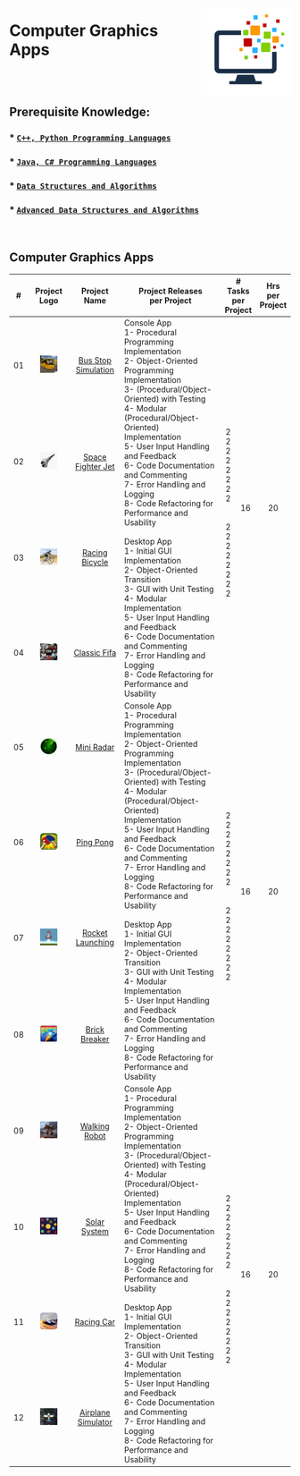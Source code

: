 <a href="/computer-graphics-apps/README.md"><img align="right" width="160" src="/logos/computer-graphics-apps.png"></img></a>

# Computer Graphics Apps

<br><br>

## Prerequisite Knowledge: 
### * [`C++, Python Programming Languages`](https://github.com/cs-MohamedAyman/Computer-Science-Trainings/blob/master/cpp-python-programming-languages.md) 
### * [`Java, C# Programming Languages`](https://github.com/cs-MohamedAyman/Computer-Science-Trainings/blob/master/java-csharp-programming-languages.md)
### * [`Data Structures and Algorithms`](https://github.com/cs-MohamedAyman/Computer-Science-Trainings/blob/master/data-structures-and-algorithms.md)
### * [`Advanced Data Structures and Algorithms`](https://github.com/cs-MohamedAyman/Computer-Science-Trainings/blob/master/advanced-data-structures-and-algorithms.md)

<br>

## Computer Graphics Apps

<table>
    <thead>
        <tr>
<th width="30px">#</th>
<th width="170px">Project Logo</th>
<th width="150px">Project Name</th>
<th width="450px">Project Releases <br> per Project</th>
<th width="120px" colspan=2># Tasks <br> per Project</th>
<th width="30px">Hrs <br> per Project</th>
        </tr>
    </thead>
    <tbody>
        <tr>
<td align="center">01</td>
<td align="center"><a href="https://github.com/cs-MohamedAyman/Software-Engineering-Educational-Projects/blob/master/computer-graphics-apps/bus-stop-simulation/README.md">
<img width="50%" src="https://github.com/cs-MohamedAyman/Software-Engineering-Educational-Projects/blob/master/logos/bus-stop-simulation.png"></img></a></td>
<td align="center"><a href="https://github.com/cs-MohamedAyman/Software-Engineering-Educational-Projects/blob/master/computer-graphics-apps/bus-stop-simulation/README.md">Bus Stop Simulation</a></td>
<td align="left" rowspan=4>
Console App <br>
1- Procedural Programming Implementation <br>
2- Object-Oriented Programming Implementation <br>
3- (Procedural/Object-Oriented) with Testing <br>
4- Modular (Procedural/Object-Oriented) Implementation <br>
5- User Input Handling and Feedback <br>
6- Code Documentation and Commenting <br>
7- Error Handling and Logging <br>
8- Code Refactoring for Performance and Usability <br>
<br>
Desktop App <br>
1- Initial GUI Implementation <br>
2- Object-Oriented Transition <br>
3- GUI with Unit Testing <br>
4- Modular Implementation <br>
5- User Input Handling and Feedback <br>
6- Code Documentation and Commenting <br>
7- Error Handling and Logging <br>
8- Code Refactoring for Performance and Usability <br>
</td>
<td align="center" rowspan=4>
<br>
2 <br>
2 <br>
2 <br>
2 <br>
2 <br>
2 <br>
2 <br>
2 <br>
<br>
<br>
2 <br>
2 <br>
2 <br>
2 <br>
2 <br>
2 <br>
2 <br>
2 <br>
</td>
<td align="center" rowspan=4>16</td>
<td align="center" rowspan=4>20</td>
        </tr>
        <tr>
<td align="center">02</td>
<td align="center"><a href="https://github.com/cs-MohamedAyman/Software-Engineering-Educational-Projects/blob/master/computer-graphics-apps/space-fighter-jet/README.md">
<img width="50%" src="https://github.com/cs-MohamedAyman/Software-Engineering-Educational-Projects/blob/master/logos/space-fighter-jet.png"></img></a></td>
<td align="center"><a href="https://github.com/cs-MohamedAyman/Software-Engineering-Educational-Projects/blob/master/computer-graphics-apps/space-fighter-jet/README.md">Space Fighter Jet</a></td>
        </tr>
        <tr>
<td align="center">03</td>
<td align="center"><a href="https://github.com/cs-MohamedAyman/Software-Engineering-Educational-Projects/blob/master/computer-graphics-apps/racing-bicycle/README.md">
<img width="50%" src="https://github.com/cs-MohamedAyman/Software-Engineering-Educational-Projects/blob/master/logos/racing-bicycle.png"></img></a></td>
<td align="center"><a href="https://github.com/cs-MohamedAyman/Software-Engineering-Educational-Projects/blob/master/computer-graphics-apps/racing-bicycle/README.md">Racing Bicycle</a></td>
        </tr>
        <tr>
<td align="center">04</td>
<td align="center"><a href="https://github.com/cs-MohamedAyman/Software-Engineering-Educational-Projects/blob/master/computer-graphics-apps/classic-fifa/README.md">
<img width="50%" src="https://github.com/cs-MohamedAyman/Software-Engineering-Educational-Projects/blob/master/logos/classic-fifa.png"></img></a></td>
<td align="center"><a href="https://github.com/cs-MohamedAyman/Software-Engineering-Educational-Projects/blob/master/computer-graphics-apps/classic-fifa/README.md">Classic Fifa</a></td>
        </tr>
        <tr>
<td align="center">05</td>
<td align="center"><a href="https://github.com/cs-MohamedAyman/Software-Engineering-Educational-Projects/blob/master/computer-graphics-apps/mini-radar/README.md">
<img width="50%" src="https://github.com/cs-MohamedAyman/Software-Engineering-Educational-Projects/blob/master/logos/mini-radar.png"></img></a></td>
<td align="center"><a href="https://github.com/cs-MohamedAyman/Software-Engineering-Educational-Projects/blob/master/computer-graphics-apps/mini-radar/README.md">Mini Radar</a></td>
<td align="left" rowspan=4>
Console App <br>
1- Procedural Programming Implementation <br>
2- Object-Oriented Programming Implementation <br>
3- (Procedural/Object-Oriented) with Testing <br>
4- Modular (Procedural/Object-Oriented) Implementation <br>
5- User Input Handling and Feedback <br>
6- Code Documentation and Commenting <br>
7- Error Handling and Logging <br>
8- Code Refactoring for Performance and Usability <br>
<br>
Desktop App <br>
1- Initial GUI Implementation <br>
2- Object-Oriented Transition <br>
3- GUI with Unit Testing <br>
4- Modular Implementation <br>
5- User Input Handling and Feedback <br>
6- Code Documentation and Commenting <br>
7- Error Handling and Logging <br>
8- Code Refactoring for Performance and Usability <br>
</td>
<td align="center" rowspan=4>
<br>
2 <br>
2 <br>
2 <br>
2 <br>
2 <br>
2 <br>
2 <br>
2 <br>
<br>
<br>
2 <br>
2 <br>
2 <br>
2 <br>
2 <br>
2 <br>
2 <br>
2 <br>
</td>
<td align="center" rowspan=4>16</td>
<td align="center" rowspan=4>20</td>
        </tr>
        <tr>
<td align="center">06</td>
<td align="center"><a href="https://github.com/cs-MohamedAyman/Software-Engineering-Educational-Projects/blob/master/computer-graphics-apps/ping-pong/README.md">
<img width="50%" src="https://github.com/cs-MohamedAyman/Software-Engineering-Educational-Projects/blob/master/logos/ping-pong.png"></img></a></td>
<td align="center"><a href="https://github.com/cs-MohamedAyman/Software-Engineering-Educational-Projects/blob/master/computer-graphics-apps/ping-pong/README.md">Ping Pong</a></td>
        </tr>
        <tr>
<td align="center">07</td>
<td align="center"><a href="https://github.com/cs-MohamedAyman/Software-Engineering-Educational-Projects/blob/master/computer-graphics-apps/rocket-launching/README.md">
<img width="50%" src="https://github.com/cs-MohamedAyman/Software-Engineering-Educational-Projects/blob/master/logos/rocket-launching.png"></img></a></td>
<td align="center"><a href="https://github.com/cs-MohamedAyman/Software-Engineering-Educational-Projects/blob/master/computer-graphics-apps/rocket-launching/README.md">Rocket Launching</a></td>
        </tr>
        <tr>
<td align="center">08</td>
<td align="center"><a href="https://github.com/cs-MohamedAyman/Software-Engineering-Educational-Projects/blob/master/computer-graphics-apps/brick-breaker/README.md">
<img width="50%" src="https://github.com/cs-MohamedAyman/Software-Engineering-Educational-Projects/blob/master/logos/brick-breaker.png"></img></a></td>
<td align="center"><a href="https://github.com/cs-MohamedAyman/Software-Engineering-Educational-Projects/blob/master/computer-graphics-apps/brick-breaker/README.md">Brick Breaker</a></td>
        </tr>
        <tr>
<td align="center">09</td>
<td align="center"><a href="https://github.com/cs-MohamedAyman/Software-Engineering-Educational-Projects/blob/master/computer-graphics-apps/walking-robot/README.md">
<img width="50%" src="https://github.com/cs-MohamedAyman/Software-Engineering-Educational-Projects/blob/master/logos/walking-robot.png"></img></a></td>
<td align="center"><a href="https://github.com/cs-MohamedAyman/Software-Engineering-Educational-Projects/blob/master/computer-graphics-apps/walking-robot/README.md">Walking Robot</a></td>
<td align="left" rowspan=4>
Console App <br>
1- Procedural Programming Implementation <br>
2- Object-Oriented Programming Implementation <br>
3- (Procedural/Object-Oriented) with Testing <br>
4- Modular (Procedural/Object-Oriented) Implementation <br>
5- User Input Handling and Feedback <br>
6- Code Documentation and Commenting <br>
7- Error Handling and Logging <br>
8- Code Refactoring for Performance and Usability <br>
<br>
Desktop App <br>
1- Initial GUI Implementation <br>
2- Object-Oriented Transition <br>
3- GUI with Unit Testing <br>
4- Modular Implementation <br>
5- User Input Handling and Feedback <br>
6- Code Documentation and Commenting <br>
7- Error Handling and Logging <br>
8- Code Refactoring for Performance and Usability <br>
</td>
<td align="center" rowspan=4>
<br>
2 <br>
2 <br>
2 <br>
2 <br>
2 <br>
2 <br>
2 <br>
2 <br>
<br>
<br>
2 <br>
2 <br>
2 <br>
2 <br>
2 <br>
2 <br>
2 <br>
2 <br>
</td>
<td align="center" rowspan=4>16</td>
<td align="center" rowspan=4>20</td>
        </tr>
        <tr>
<td align="center">10</td>
<td align="center"><a href="https://github.com/cs-MohamedAyman/Software-Engineering-Educational-Projects/blob/master/computer-graphics-apps/solar-system/README.md">
<img width="50%" src="https://github.com/cs-MohamedAyman/Software-Engineering-Educational-Projects/blob/master/logos/solar-system.png"></img></a></td>
<td align="center"><a href="https://github.com/cs-MohamedAyman/Software-Engineering-Educational-Projects/blob/master/computer-graphics-apps/solar-system/README.md">Solar System</a></td>
        </tr>
        <tr>
<td align="center">11</td>
<td align="center"><a href="https://github.com/cs-MohamedAyman/Software-Engineering-Educational-Projects/blob/master/computer-graphics-apps/racing-car/README.md">
<img width="50%" src="https://github.com/cs-MohamedAyman/Software-Engineering-Educational-Projects/blob/master/logos/racing-car.png"></img></a></td>
<td align="center"><a href="https://github.com/cs-MohamedAyman/Software-Engineering-Educational-Projects/blob/master/computer-graphics-apps/racing-car/README.md">Racing Car</a></td>
        </tr>
        <tr>
<td align="center">12</td>
<td align="center"><a href="https://github.com/cs-MohamedAyman/Software-Engineering-Educational-Projects/blob/master/computer-graphics-apps/airplane-simulator/README.md">
<img width="50%" src="https://github.com/cs-MohamedAyman/Software-Engineering-Educational-Projects/blob/master/logos/airplane-simulator.png"></img></a></td>
<td align="center"><a href="https://github.com/cs-MohamedAyman/Software-Engineering-Educational-Projects/blob/master/computer-graphics-apps/airplane-simulator/README.md">Airplane Simulator</a></td>
        </tr>
    </tbody>
</table>
